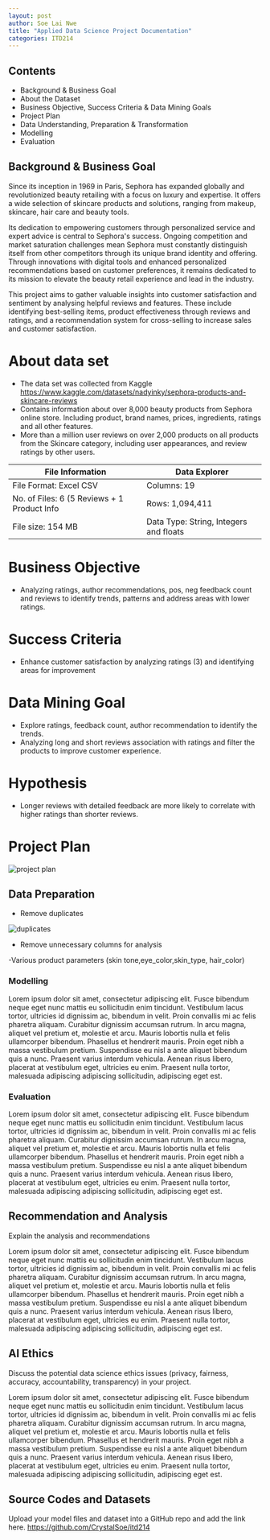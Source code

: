 ```yaml
---
layout: post
author: Soe Lai Nwe
title: "Applied Data Science Project Documentation"
categories: ITD214
---
```


## Contents
- Background & Business Goal
- About the Dataset
- Business Objective, Success Criteria & Data Mining Goals
- Project Plan
- Data Understanding, Preparation & Transformation
- Modelling
- Evaluation

## Background & Business Goal
Since its inception in 1969 in Paris, Sephora has expanded globally and revolutionized beauty retailing with a focus on luxury and expertise. It offers a wide selection of skincare products and solutions, ranging from makeup, skincare, hair care and beauty tools.  

Its dedication to empowering customers through personalized service and expert advice is central to Sephora's success. Ongoing competition and market saturation challenges mean Sephora must constantly distinguish itself from other competitors through its unique brand identity and offering. Through innovations with digital tools and enhanced personalized recommendations based on customer preferences, it remains dedicated to its mission to elevate the beauty retail experience and lead in the industry.

This project aims to gather valuable insights into customer satisfaction and sentiment by analysing helpful reviews and features. These include identifying best-selling items, product effectiveness through reviews and ratings, and a recommendation system for cross-selling to increase sales and customer satisfaction.   

# About data set

- The data set was collected from Kaggle https://www.kaggle.com/datasets/nadyinky/sephora-products-and-skincare-reviews
- Contains information about over 8,000 beauty products from Sephora online store. Including product, brand names, prices, ingredients, ratings and all other features. 
- More than a million  user reviews on over 2,000 products on all products from the Skincare category, including user appearances, and review ratings by other users.


File Information                            | Data Explorer         |
--------------------------------------------| --------------------- | 
File Format: Excel CSV                      | Columns: 19           | 
No. of Files: 6 (5 Reviews + 1 Product Info | Rows: 1,094,411       |
File size: 154 MB                           | Data Type: String, Integers and floats|



# Business Objective
- Analyzing ratings, author recommendations, pos, neg feedback count and reviews to identify trends, patterns and address areas with lower ratings.

# Success Criteria
- Enhance customer satisfaction by analyzing ratings (3) and identifying areas for improvement

# Data Mining Goal
- Explore ratings, feedback count, author recommendation to identify the trends. 
- Analyzing long and short reviews association with ratings and filter the products to improve customer experience.

# Hypothesis
- Longer reviews with detailed feedback are more likely to correlate with higher ratings than shorter reviews.

# Project Plan 
![project plan](https://github.com/user-attachments/assets/451e39b0-6180-4db2-babb-175de82e86cb)

## Data Preparation

- Remove duplicates

![duplicates](https://github.com/user-attachments/assets/bdb51279-7165-4bb0-a2e7-053dc51e3106)

- Remove unnecessary columns for analysis

-Various product parameters (skin tone,eye_color,skin_type,
hair_color)


### Modelling
Lorem ipsum dolor sit amet, consectetur adipiscing elit. Fusce bibendum neque eget nunc mattis eu sollicitudin enim tincidunt. Vestibulum lacus tortor, ultricies id dignissim ac, bibendum in velit. Proin convallis mi ac felis pharetra aliquam. Curabitur dignissim accumsan rutrum. In arcu magna, aliquet vel pretium et, molestie et arcu. Mauris lobortis nulla et felis ullamcorper bibendum. Phasellus et hendrerit mauris. Proin eget nibh a massa vestibulum pretium. Suspendisse eu nisl a ante aliquet bibendum quis a nunc. Praesent varius interdum vehicula. Aenean risus libero, placerat at vestibulum eget, ultricies eu enim. Praesent nulla tortor, malesuada adipiscing adipiscing sollicitudin, adipiscing eget est.

### Evaluation
Lorem ipsum dolor sit amet, consectetur adipiscing elit. Fusce bibendum neque eget nunc mattis eu sollicitudin enim tincidunt. Vestibulum lacus tortor, ultricies id dignissim ac, bibendum in velit. Proin convallis mi ac felis pharetra aliquam. Curabitur dignissim accumsan rutrum. In arcu magna, aliquet vel pretium et, molestie et arcu. Mauris lobortis nulla et felis ullamcorper bibendum. Phasellus et hendrerit mauris. Proin eget nibh a massa vestibulum pretium. Suspendisse eu nisl a ante aliquet bibendum quis a nunc. Praesent varius interdum vehicula. Aenean risus libero, placerat at vestibulum eget, ultricies eu enim. Praesent nulla tortor, malesuada adipiscing adipiscing sollicitudin, adipiscing eget est.

## Recommendation and Analysis
Explain the analysis and recommendations

Lorem ipsum dolor sit amet, consectetur adipiscing elit. Fusce bibendum neque eget nunc mattis eu sollicitudin enim tincidunt. Vestibulum lacus tortor, ultricies id dignissim ac, bibendum in velit. Proin convallis mi ac felis pharetra aliquam. Curabitur dignissim accumsan rutrum. In arcu magna, aliquet vel pretium et, molestie et arcu. Mauris lobortis nulla et felis ullamcorper bibendum. Phasellus et hendrerit mauris. Proin eget nibh a massa vestibulum pretium. Suspendisse eu nisl a ante aliquet bibendum quis a nunc. Praesent varius interdum vehicula. Aenean risus libero, placerat at vestibulum eget, ultricies eu enim. Praesent nulla tortor, malesuada adipiscing adipiscing sollicitudin, adipiscing eget est.

## AI Ethics
Discuss the potential data science ethics issues (privacy, fairness, accuracy, accountability, transparency) in your project. 

Lorem ipsum dolor sit amet, consectetur adipiscing elit. Fusce bibendum neque eget nunc mattis eu sollicitudin enim tincidunt. Vestibulum lacus tortor, ultricies id dignissim ac, bibendum in velit. Proin convallis mi ac felis pharetra aliquam. Curabitur dignissim accumsan rutrum. In arcu magna, aliquet vel pretium et, molestie et arcu. Mauris lobortis nulla et felis ullamcorper bibendum. Phasellus et hendrerit mauris. Proin eget nibh a massa vestibulum pretium. Suspendisse eu nisl a ante aliquet bibendum quis a nunc. Praesent varius interdum vehicula. Aenean risus libero, placerat at vestibulum eget, ultricies eu enim. Praesent nulla tortor, malesuada adipiscing adipiscing sollicitudin, adipiscing eget est.

## Source Codes and Datasets
Upload your model files and dataset into a GitHub repo and add the link here.
https://github.com/CrystalSoe/itd214
